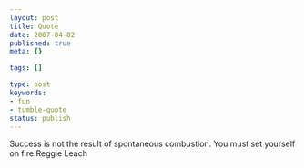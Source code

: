 ```yaml
---
layout: post
title: Quote
date: 2007-04-02
published: true
meta: {}

tags: []

type: post
keywords:
- fun
- tumble-quote
status: publish
---
```

<!-- blockquote  -->Success is not the result of spontaneous combustion. You must set yourself on fire.<!-- endblockquote  -->Reggie Leach
